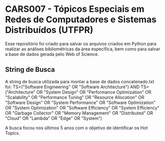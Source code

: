 # CARS007 - Tópicos Especiais em Redes de Computadores e Sistemas Distribuídos (UTFPR)

Esse repositório foi criado para salvar os arquivos criados em Python para realizar as análises bibliométricas da área específica, bem como para salvar a base de dados gerada pelo Web of Science.

## String de Busca
A string de busca utilizada para montar a base de dados concatenado.txt foi:
TS=("Software Engineering" OR "Software Architecture") AND
TS=("Architecture" OR "System Design" OR "Performance Optimization" OR "Scalability" OR "Performance Tuning" OR "Resource Allocation" OR "Software Design" OR "System Performance" OR "Software Optimization" OR "System Optimization" OR "Software Efficiency" OR "System Efficiency" OR "Garbage Collector" OR "Memory Management" OR "Distributed" OR "Cloud" OR "Lambda" OR "Edge" OR "System")

A busca focou nos últimos 5 anos com o objetivo de identificar os Hot Topics.
